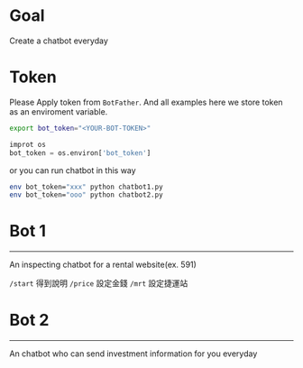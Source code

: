 # Goal
Create a chatbot everyday

# Token

Please Apply token from `BotFather`. And all examples here we store token as an enviroment variable.

```bash
export bot_token="<YOUR-BOT-TOKEN>"
```

```python
improt os
bot_token = os.environ['bot_token']
```

or you can run chatbot in this way
```bash
env bot_token="xxx" python chatbot1.py
env bot_token="ooo" python chatbot2.py
```

# Bot 1
---

An inspecting chatbot for a rental website(ex. 591)

`/start` 得到說明
`/price` 設定金錢
`/mrt`	 設定捷運站

# Bot 2
---

An chatbot who can send investment information for you everyday


